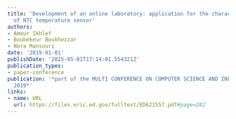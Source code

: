 ```yaml
---
title: 'Development of an online laboratory: application for the characterization
  of NTC temperature sensor'
authors:
- Ameur Ikhlef
- Boubekeur Boukhezzar
- Nora Mansouri
date: '2019-01-01'
publishDate: '2025-05-01T17:14:01.554321Z'
publication_types:
- paper-conference
publication: '*part of the MULTI CONFERENCE ON COMPUTER SCIENCE AND INFORMATION SYSTEMS
  2019*'
links:
- name: URL
  url: https://files.eric.ed.gov/fulltext/ED621557.pdf#page=282
---
```

